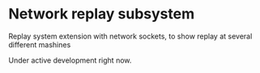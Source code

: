 # Network replay subsystem
Replay system extension with network sockets, to show replay at several different mashines

Under active development right now.